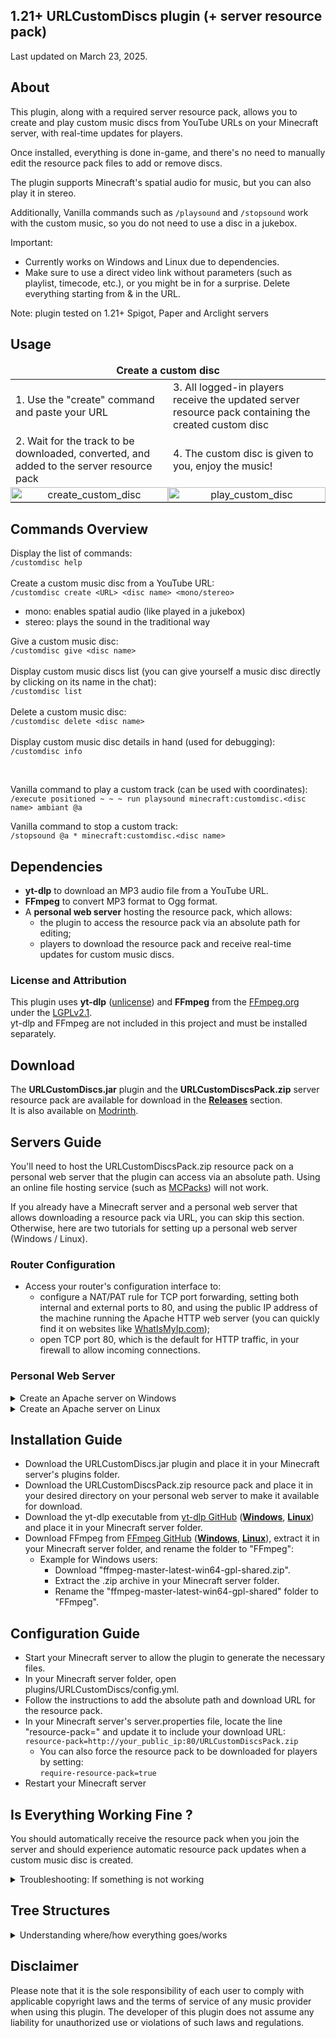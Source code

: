 ## 1.21+ URLCustomDiscs plugin (+ server resource pack)
Last updated on March 23, 2025.

## About
This plugin, along with a required server resource pack, allows you to create and play custom music discs from YouTube URLs on your Minecraft server, with real-time updates for players.

Once installed, everything is done in-game, and there's no need to manually edit the resource pack files to add or remove discs.

The plugin supports Minecraft's spatial audio for music, but you can also play it in stereo.

Additionally, Vanilla commands such as `/playsound` and `/stopsound` work with the custom music, so you do not need to use a disc in a jukebox.

Important:
- Currently works on Windows and Linux due to dependencies.
- Make sure to use a direct video link without parameters (such as playlist, timecode, etc.), or you might be in for a surprise. Delete everything starting from & in the URL.

Note: plugin tested on 1.21+ Spigot, Paper and Arclight servers

## Usage
<table>
  <thead>
    <tr>
      <td colspan="2" style="text-align: center;"><strong>Create a custom disc</strong></td>
    </tr>
  </thead>
  <tbody>
    <tr>
      <td style="width: 50%;">1. Use the "create" command and paste your URL</td>
      <td style="width: 50%;">3. All logged-in players receive the updated server resource pack containing the created custom disc</td>
    </tr>
    <tr>
      <td style="width: 50%;">2. Wait for the track to be downloaded, converted, and added to the server resource pack</td>
      <td style="width: 50%;">4. The custom disc is given to you, enjoy the music!</td>
    </tr>
    <tr>
      <td style="width: 50%; padding: 0; margin: 0; text-align: center; vertical-align: middle;"><img src="/media/create_custom_disc.gif?raw=true" alt="create_custom_disc" style="width: 100%; height: 100%; object-fit: contain; display: block;"></td>
      <td style="width: 50%; padding: 0; margin: 0; text-align: center; vertical-align: middle;"><img src="/media/play_custom_disc.gif?raw=true" alt="play_custom_disc" style="width: 100%; height: 100%; object-fit: contain; display: block;"></td>
    </tr>
  </tbody>
</table>

## Commands Overview
Display the list of commands:<br>
`/customdisc help`<br><br>
Create a custom music disc from a YouTube URL:<br>
`/customdisc create <URL> <disc name> <mono/stereo>`
- mono: enables spatial audio (like played in a jukebox)
- stereo: plays the sound in the traditional way

Give a custom music disc:<br>
`/customdisc give <disc name>`<br><br>
Display custom music discs list (you can give yourself a music disc directly by clicking on its name in the chat):<br>
`/customdisc list`<br><br>
Delete a custom music disc:<br>
`/customdisc delete <disc name>`<br><br>
Display custom music disc details in hand (used for debugging):<br>
`/customdisc info`

<br>

Vanilla command to play a custom track (can be used with coordinates):<br>
`/execute positioned ~ ~ ~ run playsound minecraft:customdisc.<disc name> ambiant @a`

Vanilla command to stop a custom track:<br>
`/stopsound @a * minecraft:customdisc.<disc name>`

## Dependencies
- **yt-dlp** to download an MP3 audio file from a YouTube URL.
- **FFmpeg** to convert MP3 format to Ogg format.
- A **personal web server** hosting the resource pack, which allows:
  - the plugin to access the resource pack via an absolute path for editing;
  - players to download the resource pack and receive real-time updates for custom music discs.

### License and Attribution
This plugin uses **yt-dlp** ([unlicense](https://github.com/yt-dlp/yt-dlp/blob/master/LICENSE)) and **FFmpeg** from the [FFmpeg.org](http://ffmpeg.org/) under the [LGPLv2.1](https://www.gnu.org/licenses/lgpl-2.1.html).<br>
yt-dlp and FFmpeg are not included in this project and must be installed separately.

## Download
The **URLCustomDiscs.jar** plugin and the **URLCustomDiscsPack.zip** server resource pack are available for download in the [**Releases**](https://github.com/TheoDgb/URLCustomDiscs/releases) section.<br>
It is also available on [Modrinth](https://modrinth.com/plugin/url-custom-discs).

## Servers Guide
You'll need to host the URLCustomDiscsPack.zip resource pack on a personal web server that the plugin can access via an absolute path. Using an online file hosting service (such as [MCPacks](https://mc-packs.net/)) will not work.

If you already have a Minecraft server and a personal web server that allows downloading a resource pack via URL, you can skip this section. Otherwise, here are two tutorials for setting up a personal web server (Windows / Linux).

### Router Configuration
- Access your router's configuration interface to:
  - configure a NAT/PAT rule for TCP port forwarding, setting both internal and external ports to 80, and using the public IP address of the machine running the Apache HTTP web server (you can quickly find it on websites like [WhatIsMyIp.com](https://www.whatismyip.com/));
  - open TCP port 80, which is the default for HTTP traffic, in your firewall to allow incoming connections.

### Personal Web Server
<details>
<summary>Create an Apache server on Windows</summary>

- Download Apache from [Apache Lounge](https://www.apachelounge.com/download/) (httpd-version.zip).
- Follow the ReadMe.txt instructions to set up your localhost Apache server.
  - If you are using a port other than 80, modify the "Listen 80" line to "Listen your_port" in Apache24/conf/httpd.conf.
- Download the URLCustomDiscsPack.zip resource pack and place it in the Apache24/htdocs/ directory.
- In Apache24/, create a .htaccess file with the following content:
```
<Files "URLCustomDiscsPack.zip">
	ForceType application/octet-stream
	Header set Content-Disposition "attachment; filename=URLCustomDiscsPack.zip"
</Files>
```
- Restart Apache, then try to download the resource pack with this URL: <br>
  [http://your_public_ip:80/URLCustomDiscsPack.zip]()
</details>

<details>
<summary>Create an Apache server on Linux</summary>

- Install Apache: `sudo apt update && sudo apt install apache2 -y`
- check that Apache is running or start it:
  ```
  systemctl status apache2
  sudo systemctl start apache2
  ```
  - You can disable Apache at startup: `sudo systemctl disable apache2`
- Download the URLCustomDiscsPack.zip resource pack and place it in the /var/www/html/ directory.
- Make sure Apache and your user can access it with permissions: 
  ```
  sudo chown www-data:www-data /var/www/html/URLCustomDiscsPack.zip
  sudo chmod 644 /var/www/html/URLCustomDiscsPack.zip

  sudo chown -R <your_user>:<your_user> /var/www/html
  sudo chmod -R 755 /var/www/html
  ```
- Restart Apache, then try to download the resource pack with this URL: <br>
  [http://your_public_ip:80/URLCustomDiscsPack.zip]()
</details>

## Installation Guide
- Download the URLCustomDiscs.jar plugin and place it in your Minecraft server's plugins folder.
- Download the URLCustomDiscsPack.zip resource pack and place it in your desired directory on your personal web server to make it available for download.
- Download the yt-dlp executable from [yt-dlp GitHub](https://github.com/yt-dlp/yt-dlp#installation) ([**Windows**](https://github.com/yt-dlp/yt-dlp/releases/latest/download/yt-dlp.exe), [**Linux**](https://github.com/yt-dlp/yt-dlp/releases/latest/download/yt-dlp)) and place it in your Minecraft server folder.
- Download FFmpeg from [FFmpeg GitHub](https://github.com/BtbN/FFmpeg-Builds/releases) ([**Windows**](https://github.com/BtbN/FFmpeg-Builds/releases/download/latest/ffmpeg-master-latest-win64-gpl-shared.zip), [**Linux**](https://github.com/BtbN/FFmpeg-Builds/releases/download/latest/ffmpeg-master-latest-linux64-gpl-shared.tar.xz)), extract it in your Minecraft server folder, and rename the folder to "FFmpeg":
  - Example for Windows users:
    - Download "ffmpeg-master-latest-win64-gpl-shared.zip".
    - Extract the .zip archive in your Minecraft server folder.
    - Rename the "ffmpeg-master-latest-win64-gpl-shared" folder to "FFmpeg".

## Configuration Guide
- Start your Minecraft server to allow the plugin to generate the necessary files.
- In your Minecraft server folder, open plugins/URLCustomDiscs/config.yml.
- Follow the instructions to add the absolute path and download URL for the resource pack.
- In your Minecraft server's server.properties file, locate the line "resource-pack=" and update it to include your download URL:
  `resource-pack=http://your_public_ip:80/URLCustomDiscsPack.zip`
  - You can also force the resource pack to be downloaded for players by setting: <br>
    `require-resource-pack=true`
- Restart your Minecraft server

## Is Everything Working Fine ?
You should automatically receive the resource pack when you join the server and should experience automatic resource pack updates when a custom music disc is created.

<details>
<summary>Troubleshooting: If something is not working</summary>

If you do not receive the resource pack, check:
- that you can download the resource pack from the URL on your personal web server;
- that you have correctly entered the download URL of the resource pack from your personal web server in server.properties;
- that you have correctly configured the absolute path and download URL for the resource pack in config.yml.

If you can't create a custom music disc, check:
- the configuration of the absolute path of the resource pack in config.yml;
- the installation of yt-dlp and FFmpeg.
</details>

## Tree Structures
<details>
<summary>Understanding where/how everything goes/works</summary>

Your Minecraft server:
```
your_server_folder/
├── FFmpeg/                             (download FFmpeg)
│   ├── bin/...
│   ├── doc/...
│   ├── include/...
│   └── lib/...
├── plugins/                            (create it if not already done)
│   ├── URLCustomDiscs/                 (automatically created when the plugin is loaded, plugin folder)
│   │   ├── music/                      (automatically created when creating a custom music disc, used to download and convert YouTube music to Ogg)
│   │   ├── discs.json                  (automatically created when creating a custom music disc, stores information about custom music discs)
│   │   └── config.yml                  (automatically created when the plugin is loaded, allows you to configure the resource pack server)
│   └── URLCustomDiscs-1.0.0-1.21.0.jar (download the URLCustomDiscs plugin)
├── yt-dlp.exe                          (download yt-dlp)
└── other server folders and files...
```

URLCustomDiscsPack.zip resource pack:
```
URLCustomDiscsPack.zip/
├── assets/
│   └── minecraft/
│       ├── models/
│       │   └── item/
│       │       ├── music_disc_13.json ("overrides" added on disc 13 to assign custom music disc models using custom_model_data)
│       │       └── custom_music_disc_example.json (custom music disc models automatically created) 
│       ├── sounds/
│       │   └── custom/
│       │       └── (custom music disc tracks are saved here)
│       ├── textures/
│       │   └── item/
│       │       └── record_custom.png (custom music discs texture)
│       └── sounds.json (tracks automatically associated with custom music discs)
└── pack.mcmeta
```
</details>

## Disclaimer
Please note that it is the sole responsibility of each user to comply with applicable copyright laws and the terms of service of any music provider when using this plugin. The developer of this plugin does not assume any liability for unauthorized use or violations of such laws and regulations.